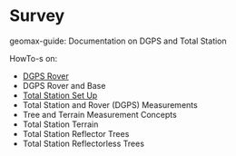 # Survey
geomax-guide: Documentation on DGPS and Total Station

HowTo-s on: 

* [DGPS Rover](DGPS_rover_only.md)
* DGPS Rover and Base
* [Total Station Set Up](TotalStationSetUp.md)
* Total Station and Rover (DGPS) Measurements
* Tree and Terrain Measurement Concepts
* Total Station Terrain
* Total Station Reflector Trees
* Total Station Reflectorless Trees
